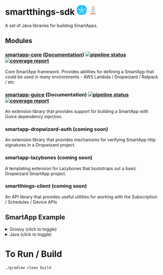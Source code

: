 # smartthings-sdk ![SmartThings](/docs/smartthings-logo.png) ![Java](/docs/java-logo.png)

A set of Java libraries for building SmartApps.
## Modules
### [smartapp-core](/smartapp-core) ([Documentation](/smartapp-core/README.md)) [![pipeline status](/../badges/master/pipeline.svg?job=master_build_core)](/../pipelines) [![coverage report](/../badges/master/coverage.svg?job=master_build_core)](/../commits/master)
Core SmartApp framework. Provides abilities for defining a SmartApp that could be used in many environments - AWS Lambda / Dropwizard / Ratpack / etc

### [smartapp-guice](/smartapp-guice) (Documentation) [![pipeline status](/../badges/master/pipeline.svg?job=master_build_guice)](/../pipelines) [![coverage report](/../badges/master/coverage.svg?job=master_build_guice)](/../commits/master)
An extension library that provides support for building a SmartApp with Guice dependency injection.

### smartapp-dropwizard-auth (coming soon)
An extension library that provides mechanisms for verifying SmartApp http signatures in a Dropwizard project.

### smartapp-lazybones (coming soon)
A templating extension for Lazybones that bootstraps out a basic Dropwizard SmartApp project.

### smartthings-client (coming soon)
An API library that provides useful utilities for working with the Subscription / Schedules / Device APIs

## SmartApp Example

<details>
<summary>Groovy (click to toggle)</summary>

```groovy
    SmartApp smartApp = SmartApp.of { spec ->
        spec
            .install({ req -> 
                // create subscriptions
                Response.ok() 
            })
            .update({ req -> 
                // delete subscriptions
                // create subscriptions
                Response.ok() 
            })                
            .configuration({ req ->
                ConfigurationResponseData data = ...// build config
                Response.ok(data) 
            })
            .event(EventHandler.of { eventSpec ->
                eventSpec
                    .onSubscription("switch", { event ->
                       // do something
                    })                       
                    .onSchedule("nightly", { event ->
                       // do something
                    })
                    .onEvent(
                        { event ->
                            // test event
                            true                                  
                        },
                        { event ->
                            // do something
                        }
                    )    
            })
    }
```

</details>

<details>
<summary>Java (click to toggle)</summary>

```java
    private final SmartApp smartApp = SmartApp.of(spec ->
        spec
            .install(request -> {
                return Response.ok();
            })
            .update(request -> {
                return Response.ok(UpdateResponseData.newInstance());
            })
            .configuration(request -> {
                return Response.ok(ConfigurationReponseData.newInstance());
            })
            .event(request -> {
                EventData eventData = request.getEventData();
                EventHandler.of(eventSpec ->
                        eventSpec
                                .onEvent(event -> {
                                    // when this predicate is true...
                                    return true;
                                }, event -> {
                                    // ...do something with event
                                })
                                .onSchedule("nightly", event -> {
                                    // do something
                                })
                                .onSubscription("switch", event -> {
                                    // do something
                                })
                );
                return Response.ok(EventResponseData.newInstance());
            })
        );
```

</details>

# To Run / Build
```
./gradlew clean build
```
